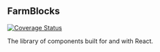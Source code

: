 ## FarmBlocks

[![Coverage Status](https://coveralls.io/repos/github/CraveFood/modelsheet/badge.svg?branch=master)](https://coveralls.io/github/CraveFood/modelsheet?branch=master)

The library of components built for and with React.

